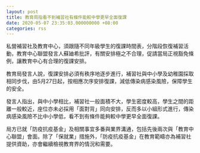 ```yaml
---
layout: post
title: 教育局指看不到補習社有條件能較中學更早全面復課
date: 2020-05-07 23:35:03.000000000 +08:00
categories: rss
---
```


私營補習社及教育中心，須跟隨不同年級學生的復課時間表，分階段恢復補習活動，教育中心聯盟發言人蘇廸希批評，有關安排極之不合理，促請當局正視豁免條例，讓教育中心有合理的復課安排。

教育局發言人說，復課安排必須有秩序地逐步進行，補習社與中小學及幼稚園採取相同步伐，由5月27日起，按相應次序安排復課，減低傳染病感染風險，保障學生的安全。

發言人指出，與中小學相比，補習社一般面積不大，學生密度較高，學生之間的距離一般較近，座位亦未必採用「面對背」同向安排，反而多以小組形式進行，傳染病感染風險不比中小學低，看不到有條件能夠較中學更早全面復課。

局方已就「防疫抗疫基金」及相關事宜多番與業界溝通，包括先後兩次與「教育中心聯盟」會面。除了「保就業」措施外，「防疫抗疫基金」在教育範疇亦為補習社提供資助，亦會繼續檢視教育界的情況和需要。
